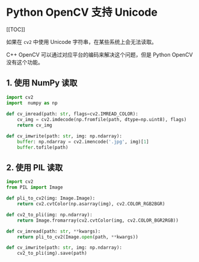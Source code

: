 # Python OpenCV 支持 Unicode

[[TOC]]

如果在 `cv2` 中使用 Unicode 字符串，在某些系统上会无法读取。

C++ OpenCV 可以通过对应平台的编码来解决这个问题，但是 Python OpenCV 没有这个功能。

## 1. 使用 NumPy 读取

```python
import cv2
import  numpy as np
 
def cv_imread(path: str, flags=cv2.IMREAD_COLOR):
    cv_img = cv2.imdecode(np.fromfile(path, dtype=np.uint8), flags)
    return cv_img

def cv_imwrite(path: str, img: np.ndarray):
    buffer: np.ndarray = cv2.imencode('.jpg', img)[1]
    buffer.tofile(path)
```

## 2. 使用 PIL 读取

```python
import cv2
from PIL import Image

def pli_to_cv2(img: Image.Image):
    return cv2.cvtColor(np.asarray(img), cv2.COLOR_RGB2BGR)

def cv2_to_pli(img: np.ndarray):
    return Image.fromarray(cv2.cvtColor(img, cv2.COLOR_BGR2RGB))

def cv_imread(path: str, **kwargs):
    return pli_to_cv2(Image.open(path, **kwargs))

def cv_imwrite(path: str, img: np.ndarray):
    cv2_to_pli(img).save(path)
```

